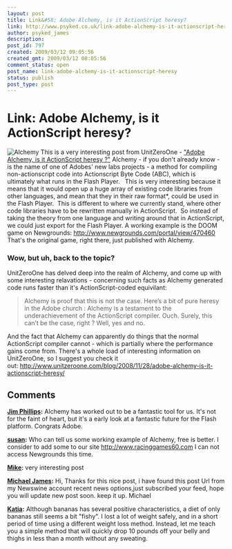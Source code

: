 ```yaml
---
layout: post
title: Link&#58; Adobe Alchemy, is it ActionScript heresy?
link: http://www.psyked.co.uk/link-adobe-alchemy-is-it-actionscript-heresy/
author: psyked_james
description: 
post_id: 797
created: 2009/03/12 09:05:56
created_gmt: 2009/03/12 08:05:56
comment_status: open
post_name: link-adobe-alchemy-is-it-actionscript-heresy
status: publish
post_type: post
---
```


# Link: Adobe Alchemy, is it ActionScript heresy?

![Alchemy](http://uploads.psyked.co.uk/2009/03/alchemy.jpg) This is a very interesting post from UnitZeroOne - ["Adobe Alchemy, is it ActionScript heresy ?"](http://www.unitzeroone.com/blog/2008/11/28/adobe-alchemy-is-it-actionscript-heresy/) Alchemy - if you don't already know - is the name of one of Adobes' new labs projects - a method for compiling non-actionscript code into Actionscript Byte Code (ABC), which is ultimately what runs in the Flash Player.   This is very interesting because it means that it would open up a huge array of existing code libraries from other languages, and mean that they in their raw format*, could be used in the Flash Player.  This is different to where we currently stand, where other code libraries have to be rewritten manually in ActionScript.  So instead of taking the theory from one language and writing around that in ActionScript, we could just export for the Flash Player. A working example is the DOOM game on Newgrounds: <http://www.newgrounds.com/portal/view/470460> That's the original game, right there, just published with Alchemy. 

### Wow, but uh, back to the topic?

UnitZeroOne has delved deep into the realm of Alchemy, and come up with some interesting relavations - concerning such facts as Alchemy generated code runs faster than it's ActionScript-coded equivilant: 

> Alchemy is proof that this is not the case. Here’s a bit of pure heresy in the Adobe church : Alchemy is a testament to the underachievement of the ActionScript compiler. Ouch. Surely, this can’t be the case, right ? Well, yes and no.

And the fact that Alchemy can apparently do things that the normal ActionScript compiler cannot - which is partially where the performance gains come from. There's a whole load of interesting information on UnitZeroOne, so I suggest you check it out: <http://www.unitzeroone.com/blog/2008/11/28/adobe-alchemy-is-it-actionscript-heresy/>

## Comments

**[Jim Phillips](#567 "2009-03-12 14:26:38"):** Alchemy has worked out to be a fantastic tool for us. It's not for the faint of heart, but it's a early look at a fantastic future for the Flash platform. Congrats Adobe.

**[susan](#568 "2009-05-09 16:36:32"):** Who can tell us some working example of Alchemy, free is better. I consider to add some to our site <http://www.racinggames60.com> I can not access Newgrounds this time.

**[Mike](#569 "2009-06-12 16:04:01"):** very interesting post

**[Michael James](#570 "2009-10-13 06:02:49"):** Hi, Thanks for this nice post, i have found this post Url from my Newswine account recent news options,just subscribed your feed, hope you will update new post soon. keep it up. Michael

**[Katia](#571 "2013-04-23 19:11:15"):** Although bananas has several positive characteristics, a diet of only bananas still seems a bit "fishy". I lost a lot of weight safely, and in a short period of time using a different weight loss method. Instead, let me teach you a simple method that will quickly drop 10 pounds off your belly and thighs in less than a month without any sweating.

